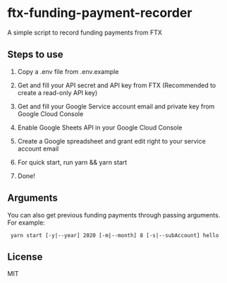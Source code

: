 # ftx-funding-payment-recorder

A simple script to record funding payments from FTX

## Steps to use

1. Copy a .env file from .env.example

2. Get and fill your API secret and API key from FTX (Recommended to create a read-only API key)

3. Get and fill your Google Service account email and private key from Google Cloud Console

4. Enable Google Sheets API in your Google Cloud Console

5. Create a Google spreadsheet and grant edit right to your service account email

6. For quick start, run yarn && yarn start

7. Done!

## Arguments

You can also get previous funding payments through passing arguments. For example:

```
 yarn start [-y|--year] 2020 [-m|--month] 8 [-s|--subAccount] hello
```

## License

MIT
